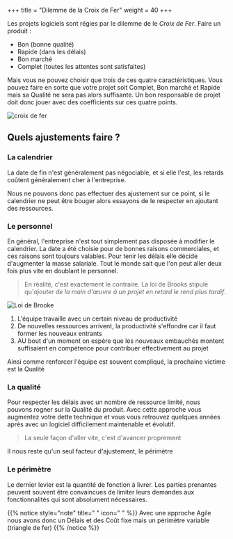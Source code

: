 +++
title = "Dilemme de la Croix de Fer"
weight = 40
+++

Les projets logiciels sont régies par le dilemme de le *Croix de Fer*. Faire un produit : 
- Bon (bonne qualité)
- Rapide (dans les délais)
- Bon marché
- Complet (toutes les attentes sont satisfaites)

Mais vous ne pouvez choisir que trois de ces quatre caractéristiques. Vous pouvez faire en sorte que votre projet soit Complet, Bon marché et Rapide mais sa Qualité ne sera pas alors suffisante. Un bon responsable de projet doit donc jouer avec des coefficients sur ces quatre points.

![croix de fer](../images/croixdefer.png)

## Quels ajustements faire ?
### La calendrier
La date de fin n'est généralement pas négociable, et si elle l'est, les retards coûtent généralement cher à l'entreprise.

Nous ne pouvons donc pas effectuer des ajustement sur ce point, si le calendrier ne peut être bouger alors essayons de le respecter en ajoutant des ressources.

### Le personnel
En général, l'entreprise n'est tout simplement pas disposée à modifier le calendrier. La date a été choisie pour de bonnes raisons commerciales, et ces raisons sont toujours valables. Pour tenir les délais elle décide d'augmenter la masse salariale. Tout le monde sait que l'on peut aller deux fois plus vite en doublant le personnel.

> En réalité, c'est exactement le contraire. La loi de Brooks stipule qu'*ajouter de la main d'œuvre à un projet en retard le rend plus tardif*.

![Loi de Brooke](../images/loidebrooke.png)

1. L'équipe travaille avec un certain niveau de productivité
2. De nouvelles ressources arrivent, la productivité s'effondre car il faut former les nouveaux entrants
3. AU bout d'un moment on espère que les nouveaux embauchés montent suffisaient en compétence pour contribuer effectivement au projet

Ainsi comme renforcer l'équipe est souvent compliqué, la prochaine victime est la Qualité

### La qualité
Pour respecter les délais avec un nombre de ressource limité, nous pouvons rogner sur la Qualité du produit. 
Avec cette approche vous augmentez votre dette technique et vous vous retrouvez quelques années après avec un logiciel difficilement maintenable et évolutif.


> La seule façon d'aller vite, c'est d'avancer proprement

Il nous reste qu'un seul facteur d'ajustement, le périmètre

### Le périmètre
Le dernier levier est la quantité de fonction à livrer. Les parties prenantes peuvent souvent être convaincues de limiter leurs demandes aux fonctionnalités qui sont absolument nécessaires.

{{% notice style="note" title=" " icon=" " %}}
Avec une approche Agile nous avons donc un Délais et des Coût fixe mais un périmètre variable (triangle de fer)
{{% /notice %}}
